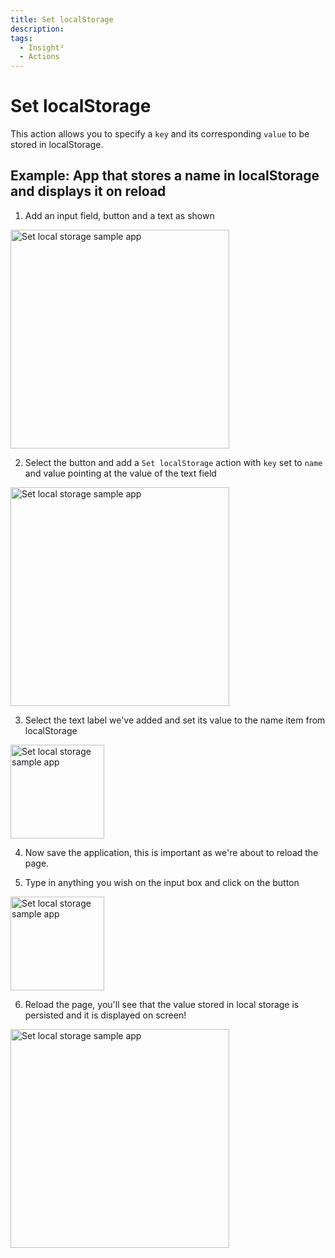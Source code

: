 ```yaml
---
title: Set localStorage
description: 
tags:
  - Insight²
  - Actions
---
```


# Set localStorage

This action allows you to specify a `key` and its corresponding `value` to be stored in localStorage.

## Example: App that stores a name in localStorage and displays it on reload

1. Add an input field, button and a text as shown

<img src="/_images/insight2/sample-app-1.png" alt="Set local storage sample app" height="350" />

2. Select the button and add a `Set localStorage` action with `key` set to `name` and value pointing at the value of the text field

<img src="/_images/insight2/sample-app-2.png" alt="Set local storage sample app" height="350" />

3. Select the text label we've added and set its value to the name item from localStorage
<img src="(/_images/insight2/sample-app-3.png)" alt="Set local storage sample app" height="150" />

4. Now save the application, this is important as we're about to reload the page.

5. Type in anything you wish on the input box and click on the button

<img src="/_images/insight2/sample-app-4.png" alt="Set local storage sample app" height="150" />

6. Reload the page, you'll see that the value stored in local storage is persisted and it is displayed on screen!

<img src="/_images/insight2/sample-app-5.png" alt="Set local storage sample app" height="350" />


